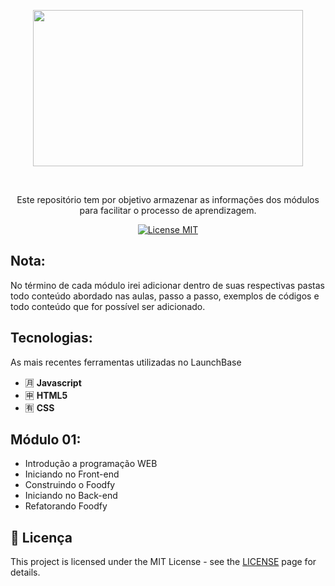   <p align="center">
    <img width="432" height="250" src="https://camo.githubusercontent.com/3841f3ff8a89177dd92d4e29f75fbf9590a1a043/68747470733a2f2f726f636b6574736561742d63646e2e73332d73612d656173742d312e616d617a6f6e6177732e636f6d2f626f6f7463616d702d6c61756e6368626173652e706e67">
  </p>
<br> 

<p align="center">Este repositório tem por objetivo armazenar as informações dos módulos para facilitar o processo de aprendizagem.</p> 

<p align="center"> 
  <a href="https://opensource.org/licenses/MIT"> 
    <img src="https://img.shields.io/badge/License-MIT-blue.svg" alt="License MIT"> 
  </a> 
</p>   

## Nota:
No término de cada módulo irei adicionar dentro de suas respectivas pastas todo conteúdo abordado nas aulas, passo a passo, exemplos de códigos e todo conteúdo que for possível ser adicionado.

## Tecnologias: 
[//]: # (Add the features of your project here:) 
As mais recentes ferramentas utilizadas no LaunchBase 

- :u6708: **Javascript**
- :u7533: **HTML5**
- :u6709: **CSS**

## Módulo 01:
- Introdução a programação WEB
- Iniciando no Front-end
- Construindo o Foodfy
- Iniciando no Back-end
- Refatorando Foodfy

##  📝 Licença
This project is licensed under the MIT License - see the [LICENSE](https://opensource.org/licenses/MIT) page for details.
